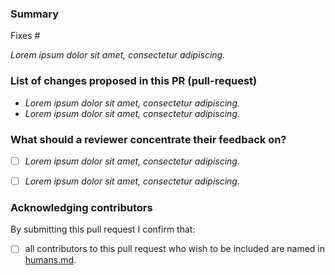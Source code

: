 <!--
Please complete the following sections when you submit your pull request.

You are encouraged to keep this top level comment box updated as you
develop and respond to reviews.

Note that text within html comment tags will not be rendered.
-->
### Summary

<!-- Describe the problem you're trying to fix in this pull request. Please
reference any related issue and use fixes/close to automatically close them,
if pertinent -->

Fixes #<NUM> <!-- (e.g. Fixes #58.) -->

*Lorem ipsum dolor sit amet, consectetur adipiscing.*

### List of changes proposed in this PR (pull-request)

<!-- We suggest using bullets (indicated by * or -) and filled checkboxes [x] here -->

* *Lorem ipsum dolor sit amet, consectetur adipiscing.*
* *Lorem ipsum dolor sit amet, consectetur adipiscing.*


### What should a reviewer concentrate their feedback on?

<!-- This section is particularly useful if you have a pull request that is
still in development. You can guide the reviews to focus on the parts that are
ready for their comments. 

We suggest using bullets (indicated by * or -) and filled checkboxes [x] here -->

- [ ] *Lorem ipsum dolor sit amet, consectetur adipiscing.*
- [ ] *Lorem ipsum dolor sit amet, consectetur adipiscing.*


### Acknowledging contributors

<!-- Please select the box when confirmed -->

By submitting this pull request I confirm that:

- [ ] all contributors to this pull request who wish to be included are named in [humans.md](humans.md).
